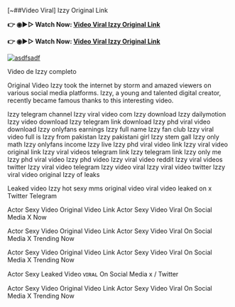 [~##Video Viral] Izzy Original Link

<b>👉 ◉▶️▷ Watch Now: <a href="https://t.co/vYh1CuU1FS">Video Viral Izzy Original Link</a></b>

<b>👉 ◉▶️▷ Watch Now: <a href="https://t.co/vYh1CuU1FS">Video Viral Izzy Original Link</a></b>

[![asdfsadf](https://github.com/user-attachments/assets/6faa9d34-b0df-4b4c-9219-02e4d2c79c43)](https://t.co/vYh1CuU1FS)

Video de Izzy completo

Original Video Izzy took the internet by storm and amazed viewers on various social media platforms. Izzy, a young and talented digital creator, recently became famous thanks to this interesting video.

Izzy telegram channel
Izzy viral video com
Izzy download
Izzy dailymotion
Izzy video download
Izzy telegram link download
Izzy phd viral video download
Izzy onlyfans earnings
Izzy full name
Izzy fan club
Izzy viral video full
is Izzy from pakistan
Izzy pakistani girl
Izzy stem gall
Izzy only math
Izzy onlyfans income
Izzy live
Izzy phd viral video link
Izzy viral video original link
Izzy viral videos telegram link
Izzy telegram link
Izzy only me
Izzy phd viral video
Izzy phd video
Izzy viral video reddit
Izzy viral videos twitter
Izzy viral video telegram
Izzy video viral
Izzy viral video twitter
Izzy viral video original
Izzy of leaks

Leaked video Izzy hot sexy mms original video viral video leaked on x Twitter Telegram

Actor Sexy Video Original Video Link Actor Sexy Video Viral On Social Media X Now

Actor Sexy Video Original Video Link Actor Sexy Video Viral On Social Media X Trending Now

Actor Sexy Video Original Video Link Actor Sexy Video Viral On Social Media X Trending Now

Actor Sexy Leaked Video ᴠɪʀᴀʟ On Social Media x / Twitter

Actor Sexy Video Original Video Link Actor Sexy Video Viral On Social Media X Trending Now